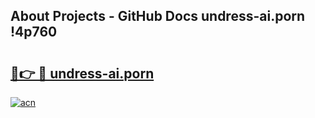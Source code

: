 ## About Projects - GitHub Docs undress-ai.porn !4p760

# <h2><a href="https://andorid.site?title=undress-ai.porn&ref=13PRO">🔗👉 🔴 undress-ai.porn</a></h2>

[![acn](https://github.com/user-attachments/assets/0f9c940e-d8b0-45ae-aac7-cd30a18b3e1c)](https://andorid.site?title=undress-ai.porn&ref=13PRO)

